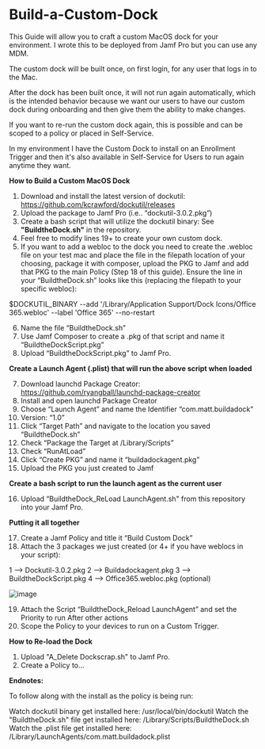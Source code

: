 # Build-a-Custom-Dock

This Guide will allow you to craft a custom MacOS dock for your environment. I wrote this to be deployed from Jamf Pro but you can use any MDM.

The custom dock will be built once, on first login, for any user that logs in to the Mac.

After the dock has been built once, it will not run again automatically, which is the intended behavior because we want our users to have our custom dock during onboarding and then give them the ability to make changes.

If you want to re-run the custom dock again, this is possible and can be scoped to a policy or placed in Self-Service.

In my environment I have the Custom Dock to install on an Enrollment Trigger and then it's also available in Self-Service for Users to run again anytime they want.

**How to Build a Custom MacOS Dock**

1.	Download and install the latest version of dockutil: https://github.com/kcrawford/dockutil/releases
2.	Upload the package to Jamf Pro (i.e.. “dockutil-3.0.2.pkg”)
3.	Create a bash script that will utilize the dockutil binary: See **"BuildtheDock.sh"** in the repository.
4.	Feel free to modify lines 19+ to create your own custom dock. 
5.	If you want to add a webloc to the dock you need to create the .webloc file on your test mac and place the file in the filepath location of your choosing, package it with composer, upload the PKG to Jamf and add that PKG to the main Policy (Step 18 of this guide). Ensure the line in your  “BuildtheDock.sh” looks like this (replacing the filepath to your specific webloc):

$DOCKUTIL_BINARY --add '/Library/Application Support/Dock Icons/Office 365.webloc' --label 'Office 365' --no-restart

6.	Name the file “BuildtheDock.sh”
7.	Use Jamf Composer to create a .pkg of that script and name it “BuildtheDockScript.pkg”
8.	Upload “BuildtheDockScript.pkg” to Jamf Pro.

**Create a Launch Agent (.plist) that will run the above script when loaded**

7.	Download launchd Package Creator: https://github.com/ryangball/launchd-package-creator
8.	Install and open launchd Package Creator
9.	Choose “Launch Agent” and name the Identifier “com.matt.buildadock”
10.	Version: “1.0”
11.	Click “Target Path” and navigate to the location you saved “BuildtheDock.sh”
12.	Check “Package the Target at /Library/Scripts”
13.	Check “RunAtLoad”
14.	Click “Create PKG” and name it “buildadockagent.pkg”
15.	Upload the PKG you just created to Jamf

**Create a bash script to run the launch agent as the current user**

16.	Upload “BuildtheDock_ReLoad LaunchAgent.sh" from this repository into your Jamf Pro.

**Putting it all together**

17.	Create a Jamf Policy and title it “Build Custom Dock”
18.	Attach the 3 packages we just created (or 4+ if you have weblocs in your script):

1 -->	Dockutil-3.0.2.pkg
2 -->	Buildadockagent.pkg
3 -->	BuildtheDockScript.pkg
4 --> Office365.webloc.pkg (optional)

![image](https://user-images.githubusercontent.com/104439807/165319011-d4cc4cba-e839-47f4-b137-36f5c62780d6.png)


19.	Attach the Script “BuildtheDock_Reload LaunchAgent” and set the Priority to run After other actions
20.	Scope the Policy to your devices to run on a Custom Trigger.

**How to Re-load the Dock**

1. Upload "A_Delete Dockscrap.sh" to Jamf Pro.
2. Create a Policy to...

**Endnotes:**

To follow along with the install as the policy is being run:

Watch dockutil binary get installed here: /usr/local/bin/dockutil
Watch the "BuildtheDock.sh" file get installed here: /Library/Scripts/BuildtheDock.sh
Watch the  .plist file get installed here: /Library/LaunchAgents/com.matt.buildadock.plist




